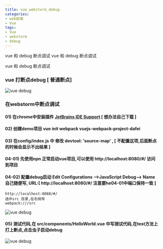 ```yaml
---
title: vue_webstorm_debug
categories: 
- web前端
- Vue
tags:
- Vue
- webstorm
- debug
---
```

vue 和 debug 断点调试
vue 和 debug 断点调试

vue 和 debug 断点调试

### vue 打断点debug [ 普通断点]

![vue debug](/img/vue/other/vue_debug.png "vue debug")

### 在webstorm中断点调试

#### 01) 在chrome中安装插件 [JetBrains IDE Support](https://chrome.google.com/webstore/detail/jetbrains-ide-support/hmhgeddbohgjknpmjagkdomcpobmllji) [ 想办法自己下载 ]

#### 02) 创建demo项目 vue init webpack vuejs-webpack-project-dafei

#### 03) 在config/index.js 中 修改 devtool: 'source-map' , [ 不配置这项,后面断点的时候会显示不出结果 ]

#### 04-01) 先使用npn 正常启动vue项目,可以使用  http://localhost:8080/#/ 访问到项目 
#### 04-02) 配置debug启动 Edit Configurations -->JavaScript Debug--> Name自己随便写, URL:[ http://localhost:8080/#/ 注意要he04-01中端口保持一致 ]

```
http://localhost:8080/#/ 
选中src 目录,在右侧写 
webpack:///src 
```

![vue debug](/img/vue/debug/debug_01.png "vue debug")

#### 05) 测试代码,在  src/components/HelloWorld.vue 中写测试代码,在test方法上打上断点,点击虫子启动debug 

![vue debug](/img/vue/debug/debug_02.png "vue debug")





























